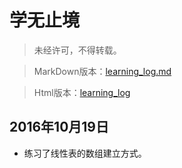 # 学无止境

> 未经许可，不得转载。

> MarkDown版本：[learning\_log.md](http://github.com/KevinsBobo/KevinsBobo.github.io/article/learning_log.md)

> Html版本：[learning\_log](http://kevins.pro/blog/learning_log/)

## 2016年10月19日
+ 练习了线性表的数组建立方式。
